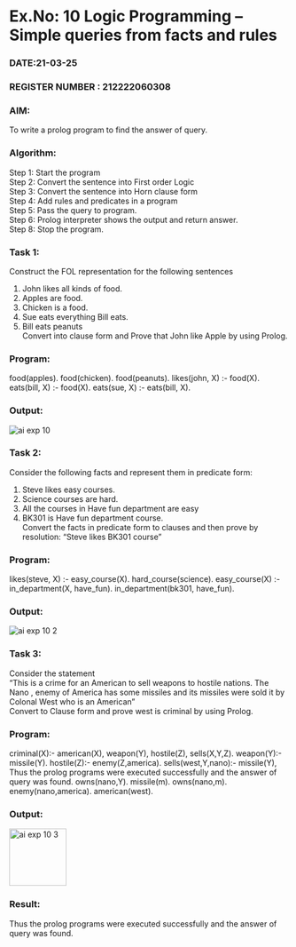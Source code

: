 # Ex.No: 10  Logic Programming –  Simple queries from facts and rules
### DATE:21-03-25                                                                            
### REGISTER NUMBER : 212222060308
### AIM: 
To write a prolog program to find the answer of query. 
###  Algorithm:
 Step 1: Start the program <br> 
 Step 2: Convert the sentence into First order Logic  <br> 
 Step 3:  Convert the sentence into Horn clause form  <br> 
 Step 4: Add rules and predicates in a program   <br> 
 Step 5:  Pass the query to program. <br> 
 Step 6: Prolog interpreter shows the output and return answer. <br> 
 Step 8:  Stop the program.
### Task 1:
Construct the FOL representation for the following sentences <br> 
1.	John likes all kinds of food.  <br> 
2.	Apples are food.  <br> 
3.	Chicken is a food.  <br> 
4.	Sue eats everything Bill eats. <br> 
5.	 Bill eats peanuts  <br> 
   Convert into clause form and Prove that John like Apple by using Prolog. <br> 
### Program:
food(apples).
food(chicken).
food(peanuts).
likes(john, X) :-
food(X).
eats(bill, X) :-
food(X).
eats(sue, X) :-
eats(bill, X).

### Output:
![ai exp 10](https://github.com/user-attachments/assets/9d0c1c02-40ef-4bfb-b24b-6b8f8368abcc)

### Task 2:
Consider the following facts and represent them in predicate form: <br>              
1.	Steve likes easy courses. <br> 
2.	Science courses are hard. <br> 
3. All the courses in Have fun department are easy <br> 
4. BK301 is Have fun department course.<br> 
Convert the facts in predicate form to clauses and then prove by resolution: “Steve likes BK301 course”<br> 

### Program:
likes(steve, X) :-
easy_course(X).
hard_course(science).
easy_course(X) :-
in_department(X, have_fun).
in_department(bk301, have_fun).

### Output:
![ai exp 10 2](https://github.com/user-attachments/assets/58cbd763-0cc4-439c-8e75-7268df4ec27d)

### Task 3:
Consider the statement <br> 
“This is a crime for an American to sell weapons to hostile nations. The Nano , enemy of America has some missiles and its missiles were sold it by Colonal West who is an American” <br> 
Convert to Clause form and prove west is criminal by using Prolog.<br> 
### Program:
criminal(X):-
american(X),
weapon(Y),
hostile(Z),
sells(X,Y,Z).
weapon(Y):-
missile(Y).
hostile(Z):-
enemy(Z,america).
sells(west,Y,nano):-
missile(Y),
Thus the prolog programs were executed successfully and the answer of query was found.
owns(nano,Y).
missile(m).
owns(nano,m).
enemy(nano,america).
american(west).

### Output:
<img width="103" alt="ai exp 10 3" src="https://github.com/user-attachments/assets/7b1dd0db-7e79-42fa-a104-564012e304de" />

### Result:
Thus the prolog programs were executed successfully and the answer of query was found.
